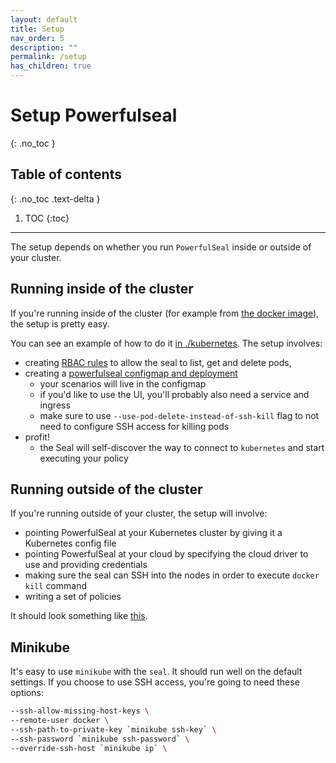 ```yaml
---
layout: default
title: Setup
nav_order: 5
description: ""
permalink: /setup
has_children: true
---
```


# Setup Powerfulseal
{: .no_toc }

## Table of contents
{: .no_toc .text-delta }

1. TOC
{:toc}

---

The setup depends on whether you run `PowerfulSeal` inside or outside of your cluster.


## Running inside of the cluster

If you're running inside of the cluster (for example from [the docker image](https://github.com/bloomberg/powerfulseal/tree/master/build)), the setup is pretty easy.

You can see an example of how to do it [in ./kubernetes](https://github.com/bloomberg/powerfulseal/tree/master/kubernetes). The setup involves:

- creating [RBAC rules](https://github.com/bloomberg/powerfulseal/blob/master/docs/kubernetes/rbac.yml) to allow the seal to list, get and delete pods,
- creating a [powerfulseal configmap and deployment](https://github.com/bloomberg/powerfulseal/blob/master/docs/kubernetes/powerfulseal.yml)
  - your scenarios will live in the configmap
  - if you'd like to use the UI, you'll probably also need a service and ingress
  - make sure to use `--use-pod-delete-instead-of-ssh-kill` flag to not need to configure SSH access for killing pods
- profit!
  - the Seal will self-discover the way to connect to `kubernetes` and start executing your policy


## Running outside of the cluster

If you're running outside of your cluster, the setup will involve:

- pointing PowerfulSeal at your Kubernetes cluster by giving it a Kubernetes config file
- pointing PowerfulSeal at your cloud by specifying the cloud driver to use and providing credentials
- making sure the seal can SSH into the nodes in order to execute `docker kill` command
- writing a set of policies

It should look something like [this](https://github.com/bloomberg/powerfulseal/blob/master/docs/media/setup.png).


## Minikube

It's easy to use `minikube` with the `seal`. It should run well on the default settings. If you choose to use SSH access, you're going to need these options:

```sh
--ssh-allow-missing-host-keys \
--remote-user docker \
--ssh-path-to-private-key `minikube ssh-key` \
--ssh-password `minikube ssh-password` \
--override-ssh-host `minikube ip` \
```
